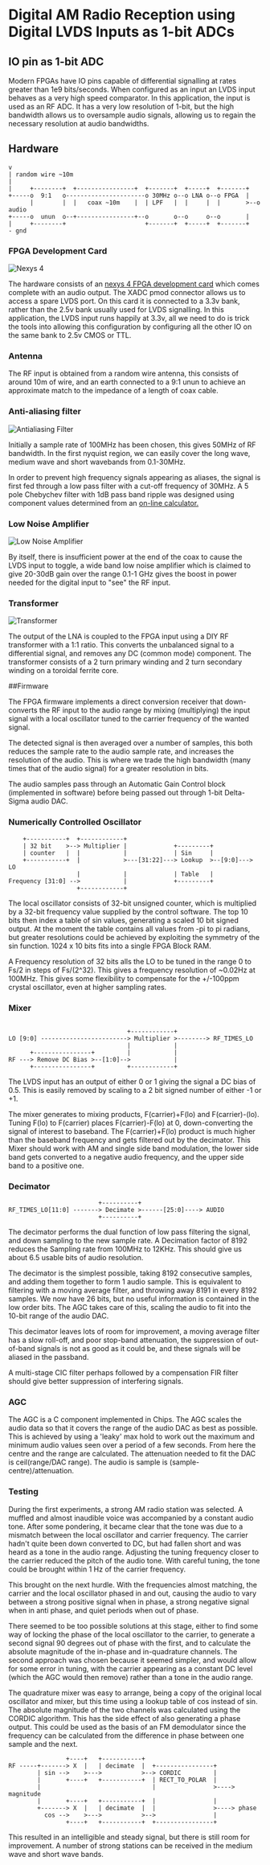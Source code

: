 Digital AM Radio Reception using Digital LVDS Inputs as 1-bit ADCs
===================================================================


IO pin as 1-bit ADC
-------------------

Modern FPGAs have IO pins capable of differential signalling at rates greater
than 1e9 bits/seconds. When configured as an input an LVDS input behaves as a
very high speed comparator. In this application, the input is used as an RF
ADC. It has a very low resolution of 1-bit, but the high bandwidth allows us to
oversample audio signals, allowing us to regain the necessary resolution at
audio bandwidths.

Hardware
--------


```
v
| random wire ~10m
|
|     +--------+  +----------------+  +-------+  +-----+  +-------+
+-----o  9:1   o----------------------o 30MHz o--o LNA o--o FPGA  |
      |        |  |   coax ~10m    |  | LPF   |  |     |  |       >--o audio
+-----o  unun  o--+----------------+--o       o--o     o--o       |
|     +--------+                      +-------+  +-----+  +-------+
- gnd
```


### FPGA Development Card

![Nexys 4](https://github.com/dawsonjon/FPGA-radio/tree/master/images/nexys_4.JPG)

The hardware consists of an [nexys 4 FPGA development
card](http://store.digilentinc.com/nexys-4-artix-7-fpga-trainer-board-limited-time-see-nexys4-ddr/)
which comes complete with an audio output. The XADC pmod connector allows us to
access a spare LVDS port.  On this card it is connected to a 3.3v bank, rather
than the 2.5v bank usually used for LVDS signalling. In this application, the
LVDS input runs happily at 3.3v, all we need to do is trick the tools into
allowing this configuration by configuring all the other IO on the same bank to
2.5v CMOS or TTL.

### Antenna

The RF input is obtained from a random wire antenna, this consists of around
10m of wire, and an earth connected to a 9:1 unun to achieve an approximate
match to the impedance of a length of coax cable. 

### Anti-aliasing filter

![Antialiasing Filter](https://github.com/dawsonjon/FPGA-radio/tree/master/images/filter.JPG)

Initially a sample rate of 100MHz has been chosen, this gives 50MHz of RF
bandwidth.  In the first nyquist region, we can easily cover the long wave,
medium wave and short wavebands from 0.1-30MHz.

In order to prevent high frequency signals appearing as aliases, the signal is
first fed through a low pass filter with a cut-off frequency of 30MHz. A 5 pole
Chebychev filter with 1dB pass band ripple was designed using component values
determined from an [on-line calculator.](
https://www-users.cs.york.ac.uk/~fisher/lcfilter/)

### Low Noise Amplifier

![Low Noise Amplifier](https://github.com/dawsonjon/FPGA-radio/tree/master/images/LNA.JPG)

By itself, there is insufficient power at the end of the coax to cause the LVDS
input to toggle, a wide band low noise amplifier which is claimed to give
20-30dB gain over the range 0.1-1 GHz gives the boost in power needed for the
digital input to "see" the RF input.

### Transformer

![Transformer](https://github.com/dawsonjon/FPGA-radio/tree/master/images/transformer.JPG)

The output of the LNA is coupled to the FPGA input using a DIY RF transformer
with a 1:1 ratio. This converts the unbalanced signal to a differential signal,
and removes any DC (common mode) component. The transformer consists of a 2
turn primary winding and 2 turn secondary winding on a toroidal ferrite core.

##Firmware

The FPGA firmware implements a direct conversion receiver that down-converts
the RF input to the audio range by mixing (multiplying) the input signal with a
local oscillator tuned to the carrier frequency of the wanted signal. 

The detected signal is then averaged over a number of samples, this both
reduces the sample rate to the audio sample rate, and increases the resolution
of the audio. This is where we trade the high bandwidth (many times that of the
audio signal) for a greater resolution in bits.

The audio samples pass through an Automatic Gain Control block (implemented in
software) before being passed out through 1-bit Delta-Sigma audio DAC.

### Numerically Controlled Oscillator

```
    +-----------+  +------------+
    | 32 bit    >--> Multiplier |             +---------+
    | counter   |  |            |             | Sin     |
    +-----------+  |            >---[31:22]---> Lookup  >--[9:0]---> LO
                   |            |             | Table   |
Frequency [31:0] -->            |             +---------+
                   +------------+
```

The local oscillator consists of 32-bit unsigned counter, which is multiplied
by a 32-bit frequency value supplied by the control software. The top 10 bits
then index a table of sin values, generating a scaled 10 bit signed output.
At the moment the table contains all values from -pi to pi radians, but greater
resolutions could be achieved by exploiting the symmetry of the sin function.
1024 x 10 bits fits into a single FPGA Block RAM.

A Frequency resolution of 32 bits alls the LO to be tuned in the range 0 to Fs/2
in steps of Fs/(2^32). This gives a frequency resolution of ~0.02Hz at 100MHz.
This gives some flexibility to compensate for the +/-100ppm crystal oscillator,
even at higher sampling rates.

### Mixer

```

                                 +------------+
LO [9:0] ------------------------> Multiplier >--------> RF_TIMES_LO
                                 |            |
      +----------------+         |            |
RF ---> Remove DC Bias >--[1:0]-->            |
      +----------------+         +------------+
```

The LVDS input has an output of either 0 or 1 giving the signal a DC bias of 0.5.
This is easily removed by scaling to a 2 bit signed number of either -1 or +1.

The mixer generates to mixing products, F(carrier)+F(lo) and F(carrier)-(lo).
Tuning F(lo) to F(carrier) places F(carrier)-F(lo) at 0, down-converting the
signal of interest to baseband. The F(carrier)+F(lo) product is much higher
than the baseband frequency and gets filtered out by the decimator. This Mixer
should work with AM and single side band modulation, the lower side band gets
converted to a negative audio frequency, and the upper side band to a positive
one.

### Decimator

```
                         +----------+
RF_TIMES_LO[11:0] -------> Decimate >------[25:0]----> AUDIO
                         +----------+
```

The decimator performs the dual function of low pass filtering the signal, and
down sampling to the new sample rate.  A Decimation factor of 8192 reduces the
Sampling rate from 100MHz to 12KHz. This should give us about 6.5 usable bits
of audio resolution.

The decimator is the simplest possible, taking 8192 consecutive samples, and
adding them together to form 1 audio sample. This is equivalent to filtering
with a moving average filter, and throwing away 8191 in every 8192 samples. We
now have 26 bits, but no useful information is contained in the low order bits.
The AGC takes care of this, scaling the audio to fit into the 10-bit range of
the audio DAC.

This decimator leaves lots of room for improvement, a moving average filter has
a slow roll-off, and poor stop-band attenuation, the suppression of out-of-band
signals is not as good as it could be, and these signals will be aliased in the
passband.

A multi-stage CIC filter perhaps followed by a compensation FIR filter should
give better suppression of interfering signals.

### AGC

The AGC is a C component implemented in Chips. The AGC scales the audio data so
that it covers the range of the audio DAC as best as possible. This is achieved
by using a 'leaky' max hold to work out the maximum and minimum audio values
seen over a period of a few seconds. From here the centre and the range are
calculated. The attenuation needed to fit the DAC is ceil(range/DAC range).
The audio is sample is (sample-centre)/attenuation.

### Testing

During the first experiments, a strong AM radio station was selected. A muffled
and almost inaudible voice was accompanied by a constant audio tone. After some
pondering, it became clear that the tone was due to a mismatch between the
local oscillator and carrier frequency. The carrier hadn't quite been
down converted to DC, but had fallen short and was heard as a tone in the audio
range. Adjusting the tuning frequency closer to the carrier reduced the pitch
of the audio tone. With careful tuning, the tone could be brought within 1 Hz
of the carrier frequency.

This brought on the next hurdle. With the frequencies almost matching, the
carrier and the local oscillator phased in and out, causing the audio to vary
between a strong positive signal when in phase, a strong negative signal when
in anti phase, and quiet periods when out of phase.

There seemed to be too possible solutions at this stage, either to find some
way of locking the phase of the local oscillator to the carrier, to generate a
second signal 90 degrees out of phase with the first, and to calculate the
absolute magnitude of the in-phase and in-quadrature channels. The second
approach was chosen because it seemed simpler, and would allow for some error
in tuning, with the carrier appearing as a constant DC level (which the AGC
would then remove) rather than a tone in the audio range.

The quadrature mixer was easy to arrange, being a copy of the original local
oscillator and mixer, but this time using a lookup table of cos instead of sin.
The absolute magnitude of the two channels was calculated using the CORDIC
algorithm. This has the side effect of also generating a phase output.  This
could be used as the basis of an FM demodulator since the frequency can be
calculated from the difference in phase between one sample and the next.

```
                +----+   +-----------+
RF -----+-------> X  |   | decimate  |  +----------------+
        | sin -->    >--->           >--> CORDIC         |
        |       +----+   +-----------+  | RECT_TO_POLAR  |
        |                               |                >----> magnitude
        |       +----+   +-----------+  |                |
        +-------> X  |   | decimate  |  |                >----> phase
          cos -->    >--->           >-->                |
                +----+   +-----------+  +----------------+
```

This resulted in an intelligible and steady signal, but there is still room
for improvement. A number of strong stations can be received in the medium
wave and short wave bands.

